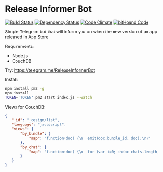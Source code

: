 # Release Informer Bot 

[![Build Status](https://travis-ci.org/makoni/ReleaseInformerBot.svg?branch=master)](https://travis-ci.org/makoni/ReleaseInformerBot) [![Dependency Status](https://david-dm.org/makoni/ReleaseInformerBot.svg)](https://david-dm.org/makoni/ReleaseInformerBot) [![Code Climate](https://codeclimate.com/github/makoni/ReleaseInformerBot/badges/gpa.svg?1)](https://codeclimate.com/github/makoni/ReleaseInformerBot) [![bitHound Code](https://www.bithound.io/github/makoni/ReleaseInformerBot/badges/code.svg)](https://www.bithound.io/github/makoni/ReleaseInformerBot)

Simple Telegram bot that will inform you on when the new version of an app released in App Store.

Requirements:
- Node.js
- CouchDB

Try: https://telegram.me/ReleaseInformerBot

Install:

```bash
npm install pm2 -g
npm install
TOKEN='TOKEN' pm2 start index.js --watch
```

Views for CouchDB:
```json
{
   "_id": "_design/list",
   "language": "javascript",
   "views": {
       "by_bundle": {
           "map": "function(doc) {\n  emit(doc.bundle_id, doc);\n}"
       },
       "by_chat": {
           "map": "function(doc) {\n  for (var i=0; i<doc.chats.length; i++) {\n    emit(doc.chats[i], doc);\n  }\n}"
       }
   }
}
```
